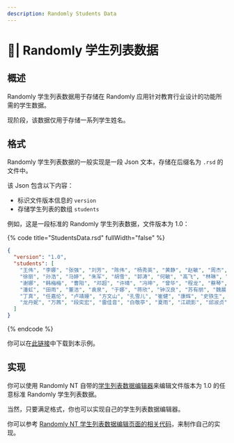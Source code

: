```yaml
---
description: Randomly Students Data
---
```


# 📃| Randomly 学生列表数据

## 概述

Randomly 学生列表数据用于存储在 Randomly 应用针对教育行业设计的功能所需的学生数据。

现阶段，该数据仅用于存储一系列学生姓名。



## 格式

Randomly 学生列表数据的一般实现是一段 Json 文本，存储在后缀名为 `.rsd` 的文件中。

该 Json 包含以下内容：

* 标识文件版本信息的 `version`
* 存储学生列表的数组 `students`

例如，这是一段标准的 Randomly 学生列表数据，文件版本为 1.0：

{% code title="StudentsData.rsd" fullWidth="false" %}
```json
{
  "version": "1.0",
  "students": [
    "王伟", "李娜", "张强", "刘芳", "陈伟", "杨秀英", "黄静", "赵敏", "周杰", "吴磊",
    "徐丽", "孙浩", "马婷", "朱军", "胡雪", "郭涛", "何敏", "高飞", "林琳", "郑凯",
    "谢娜", "韩梅梅", "曹阳", "邓超", "许晴", "冯坤", "曾华", "程龙", "蔡琴", "彭宇",
    "潘虹", "田雨", "董洁", "袁泉", "于娜", "蒋欣", "钟汉良", "苏有朋", "魏晨", "吕燕",
    "丁真", "任嘉伦", "卢靖姗", "方文山", "孔雪儿", "崔健", "康辉", "史铁生", "侯勇",
    "龙丹妮", "万茜", "段奕宏", "雷佳音", "白敬亭", "夏雨", "江疏影", "邱淑贞", "秦岚"
  ]
}
```
{% endcode %}

你可以在[此链接](https://drive.auntstudio.com/local0/%E6%B5%8B%E8%AF%95%E5%AD%A6%E7%94%9F%E5%88%97%E8%A1%A8%E6%95%B0%E6%8D%AE.rsd)中下载到本示例。



## 实现

你可以使用 Randomly NT 自带的[学生列表数据编辑器](../features/rsd-editor.md)来编辑文件版本为 1.0 的任意标准 Randomly 学生列表数据。

当然，只要满足格式，你也可以实现自己的学生列表数据编辑器。

你可以参考 [Randomly NT 学生列表数据编辑页面的相关代码](https://github.com/Aunt-Studio/Randomly-NT/blob/7091d696a02f2276502434e90695941f686bf366/Pages/StudentsDataEditorPage.xaml.cs#L214-L268)，来制作自己的实现。


